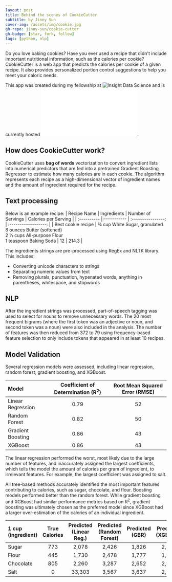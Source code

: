 ```yaml
---
layout: post
title: Behind the scenes of CookieCutter
subtitle: by Jinny Sun
cover-img: /assets/img/cookie.jpg
gh-repo: jinny-sun/cookie-cutter
gh-badge: [star, fork, follow]
tags: [python, nlp]
---
```


Do you love baking cookies? Have you ever used a recipe that didn't include important nutritional information, such as the calories per cookie? CookieCutter is a web app that predicts the calories per cookie of a given recipe. It also provides personalized portion control suggestions to help you meet your caloric needs.

This app was created during my fellowship at ![Insight Data Science](https://insightfellows.com/) and is currently hosted ![here](cookie-cutter.xyz).

## How does CookieCutter work?
CookieCutter uses **bag of words** vectorization to convert ingredient lists into numerical predictors that are fed into a pretrained Gradient Boosting Regressor to estimate how many calories are in each cookie. The algorithm represents each recipe as a high-dimensional vector of ingredient names and the amount of ingredient required for the recipe.

## Text processing

Below is an example recipe:
| Recipe Name | Ingredients | Number of Servings | Calories per Serving |
| :---------- |:----------- | :----------------: | :------------------: |
| Best cookie recipe | ¾ cup White Sugar, granulated<br>8 ounces Butter (softened)<br>2 ½ cups All-purpose Flour<br>1 teaspoon Baking Soda | 12 | 214.3 |

The ingredients strings are pre-processed using RegEx and NLTK library. This includes:
- Converting unicode characters to strings
- Separating numeric values from text
- Removing plurals, punctuation, hypenated words, anything in parentheses, whitespace, and stopwords

## NLP
After the ingredient strings was processed, part-of-speech tagging was used to select for nouns to remove unnecessary words. The 20 most frequent bigrams (where the first token was an adjective or noun, and second token was a noun) were also included in the analysis. The number of features was then reduced from 372 to 79 using frequency-based feature selection to only include tokens that appeared in at least 10 recipes. 

## Model Validation

Several regression models were assessed, including linear regression, random forest, gradient boosting, and XGBoost. 

| Model | Coefficient of Determination (R<sup>2</sup>) | Root Mean Squared Error (RMSE) |
| :---- |:---------------------------: | :---------------------: |
| Linear Regression | 0.79 | 52 |
| Random Forest | 0.82 | 50 |
| Gradient Boosting | 0.86 | 43 |
| XGBoost | 0.86 | 43 |

The linear regression performed the worst, most likely due to the large number of features, and inaccurately assigned the largest coefficients, which tells the model the amount of calories per gram of ingredient, to irrelevant features. For example, the largest coefficient was assigned to salt. 

All tree-based methods accurately identified the most important features contributing to calories, such as sugar, chocolate, and flour. Boosting models performed better than the random forest. While gradient boosting and XGBoost had similar performance metrics based on R<sup>2</sup>, gradient boosting was ultimately chosen as the preferred model since XGBoost had a larger over-estimation of the calories of an individual ingredient. 

| 1 cup (ingredient) | True Calories | Predicted<br>(Linear Reg.) | Predicted<br>(Random Forest) | Predicted<br>(GBR) | Predicted<br>(XGBoost) |
| :---- |:-----------: | :---------------: |:----------------: |:----------------: |:----------------: |
| Sugar | 773 | 2,078 | 2,426 | 1,826 | 2,324 |
| Flour | 445 | 1,730 | 2,478 | 1,777 | 1,955 |
| Chocolate | 805 | 2,260 | 3,287 | 2,652 | 2,971 |
| Salt | 0 | 33,303 | 3,567 | 3,637 | 2,755 |
